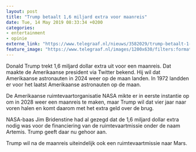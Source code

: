 ```yaml
---
layout: post
title: "Trump betaalt 1,6 miljard extra voor maanreis"
date: Tue, 14 May 2019 08:33:34 +0200
categories: 
- entertainment 
- opinie 
externe_link: "https://www.telegraaf.nl/nieuws/3582029/trump-betaalt-1-6-miljard-extra-voor-maanreis"
feature_image: "https://www.telegraaf.nl/images/1200x630/filters:format(jpeg):quality(80)/cdn-kiosk-api.telegraaf.nl/32bff716-7612-11e9-b1c7-02d2fb1aa1d7.jpg"
---
```


<p class="intro">Donald Trump trekt 1,6 miljard dollar extra uit voor een maanreis. Dat maakte de Amerikaanse president via Twitter bekend. Hij wil dat Amerikaanse astronauten in 2024 weer op de maan landen. In 1972 landden er voor het laatst Amerikaanse astronauten op de maan.</p> <p>De Amerikaanse ruimtevaartorganisatie NASA mikte er in eerste instantie op om in 2028 weer een maanreis te maken, maar Trump wil dat vier jaar naar voren halen en komt daarom met het extra geld over de brug.</p><p>NASA-baas Jim Bridenstine had al gezegd dat de 1,6 miljard dollar extra nodig was voor de financiering van de ruimtevaartmissie onder de naam Artemis. Trump geeft daar nu gehoor aan.</p><p>Trump wil na de maanreis uiteindelijk ook een ruimtevaartmissie naar Mars.</p>
